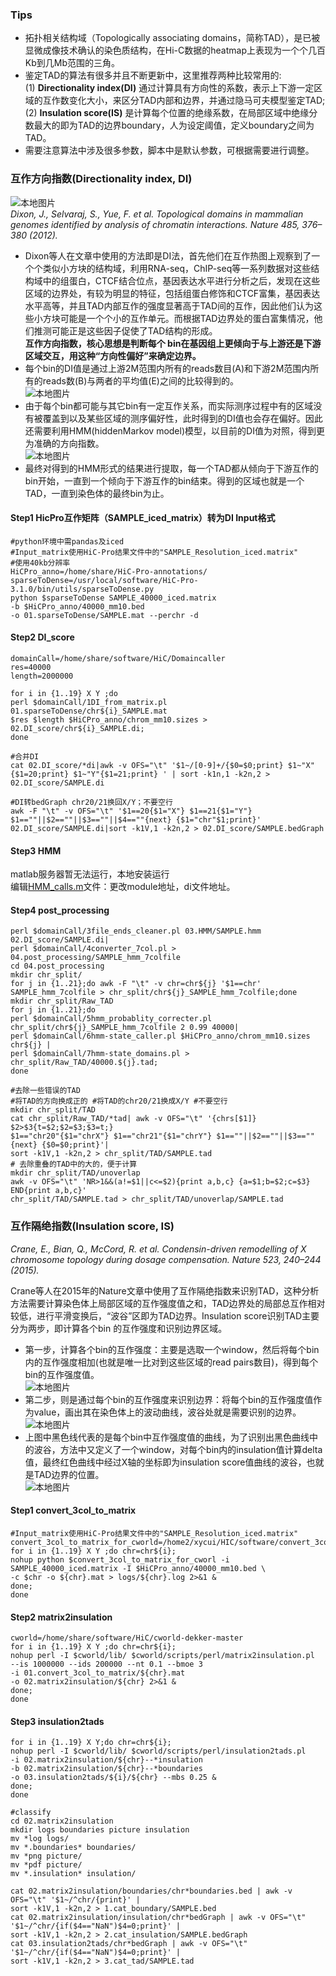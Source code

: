 ### Tips
+ 拓扑相关结构域（Topologically associating domains，简称TAD），是已被显微成像技术确认的染色质结构，在Hi-C数据的heatmap上表现为一个个几百Kb到几Mb范围的三角。
+ 鉴定TAD的算法有很多并且不断更新中，这里推荐两种比较常用的:\
(1) **Directionality index(DI)** 通过计算具有方向性的系数，表示上下游一定区域的互作数变化大小，来区分TAD内部和边界，并通过隐马可夫模型鉴定TAD;   \
(2) **Insulation score(IS)** 是计算每个位置的绝缘系数，在局部区域中绝缘分数最大的即为TAD的边界boundary，人为设定阈值，定义boundary之间为TAD。
+ 需要注意算法中涉及很多参数，脚本中是默认参数，可根据需要进行调整。

### 互作方向指数(Directionality index, DI)
![本地图片](./pics/DI-1.png) \
*Dixon, J., Selvaraj, S., Yue, F. et al. Topological domains in mammalian genomes identified by analysis of chromatin interactions. Nature 485, 376–380 (2012).* 
+ Dixon等人在文章中使用的方法即是DI法，首先他们在互作热图上观察到了一个个类似小方块的结构域，利用RNA-seq，ChIP-seq等一系列数据对这些结构域中的组蛋白，CTCF结合位点，基因表达水平进行分析之后，发现在这些区域的边界处，有较为明显的特征，包括组蛋白修饰和CTCF富集，基因表达水平高等，并且TAD内部互作的强度显著高于TAD间的互作，因此他们认为这些小方块可能是一个个小的互作单元。而根据TAD边界处的蛋白富集情况，他们推测可能正是这些因子促使了TAD结构的形成。\
**互作方向指数，核心思想是判断每个 bin在基因组上更倾向于与上游还是下游区域交互，用这种“方向性偏好”来确定边界。**
+ 每个bin的DI值是通过上游2M范围内所有的reads数目(A)和下游2M范围内所有的reads数(B)与两者的平均值(E)之间的比较得到的。\
![本地图片](./pics/DI-Func.png) 
+ 由于每个bin都可能与其它bin有一定互作关系，而实际测序过程中有的区域没有被覆盖到以及某些区域的测序偏好性，此时得到的DI值也会存在偏好。因此还需要利用HMM(hiddenMarkov model)模型，以目前的DI值为对照，得到更为准确的方向指数。\
![本地图片](./pics/DI-2.png) 
+ 最终对得到的HMM形式的结果进行提取，每一个TAD都从倾向于下游互作的bin开始，一直到一个倾向于下游互作的bin结束。得到的区域也就是一个TAD，一直到染色体的最终bin为止。
#### Step1 HicPro互作矩阵（SAMPLE_iced_matrix）转为DI Input格式
~~~
#python环境中需pandas及iced
#Input_matrix使用HiC-Pro结果文件中的"SAMPLE_Resolution_iced.matrix"
#使用40kb分辨率
HiCPro_anno=/home/share/HiC-Pro-annotations/
sparseToDense=/usr/local/software/HiC-Pro-3.1.0/bin/utils/sparseToDense.py
python $sparseToDense SAMPLE_40000_iced.matrix 
-b $HiCPro_anno/40000_mm10.bed 
-o 01.sparseToDense/SAMPLE.mat --perchr -d
~~~
#### Step2 DI_score
~~~
domainCall=/home/share/software/HiC/Domaincaller
res=40000
length=2000000

for i in {1..19} X Y ;do 
perl $domainCall/1DI_from_matrix.pl 01.sparseToDense/chr${i}_SAMPLE.mat 
$res $length $HiCPro_anno/chrom_mm10.sizes > 02.DI_score/chr${i}_SAMPLE.di;
done

#合并DI
cat 02.DI_score/*di|awk -v OFS="\t" '$1~/[0-9]+/{$0=$0;print} $1~"X"{$1=20;print} $1~"Y"{$1=21;print} ' | sort -k1n,1 -k2n,2 > 02.DI_score/SAMPLE.di

#DI转bedGraph chr20/21换回X/Y；不要空行
awk -F "\t" -v OFS="\t" '$1==20{$1="X"} $1==21{$1="Y"} $1==""||$2==""||$3==""||$4==""{next} {$1="chr"$1;print}' 
02.DI_score/SAMPLE.di|sort -k1V,1 -k2n,2 > 02.DI_score/SAMPLE.bedGraph
~~~
#### Step3 HMM
matlab服务器暂无法运行，本地安装运行\
编辑[HMM_calls.m](./DI_MATLAB/HMM_calls.m)文件：更改module地址，di文件地址。
#### Step4 post_processing
~~~
perl $domainCall/3file_ends_cleaner.pl 03.HMM/SAMPLE.hmm 02.DI_score/SAMPLE.di|
perl $domainCall/4converter_7col.pl > 04.post_processing/SAMPLE_hmm_7colfile
cd 04.post_processing
mkdir chr_split/
for j in {1..21};do awk -F "\t" -v chr=chr${j} '$1==chr' SAMPLE_hmm_7colfile > chr_split/chr${j}_SAMPLE_hmm_7colfile;done
mkdir chr_split/Raw_TAD
for j in {1..21};do 
perl $domainCall/5hmm_probablity_correcter.pl chr_split/chr${j}_SAMPLE_hmm_7colfile 2 0.99 40000| 
perl $domainCall/6hmm-state_caller.pl $HiCPro_anno/chrom_mm10.sizes chr${j} |
perl $domainCall/7hmm-state_domains.pl > chr_split/Raw_TAD/40000.${j}.tad;
done

#去除一些错误的TAD
#将TAD的方向换成正的 #将TAD的chr20/21换成X/Y #不要空行
mkdir chr_split/TAD
cat chr_split/Raw_TAD/*tad| awk -v OFS="\t" '{chrs[$1]} $2>$3{t=$2;$2=$3;$3=t;} 
$1=="chr20"{$1="chrX"} $1=="chr21"{$1="chrY"} $1==""||$2==""||$3==""{next} {$0=$0;print}'| 
sort -k1V,1 -k2n,2 > chr_split/TAD/SAMPLE.tad
# 去除重叠的TAD中的大的，便于计算
mkdir chr_split/TAD/unoverlap
awk -v OFS="\t" 'NR>1&&(a!=$1||c<=$2){print a,b,c} {a=$1;b=$2;c=$3} END{print a,b,c}' 
chr_split/TAD/SAMPLE.tad > chr_split/TAD/unoverlap/SAMPLE.tad
~~~

### 互作隔绝指数(Insulation score, IS)
*Crane, E., Bian, Q., McCord, R. et al. Condensin-driven remodelling of X chromosome topology during dosage compensation. Nature 523, 240–244 (2015).*

Crane等人在2015年的Nature文章中使用了互作隔绝指数来识别TAD，这种分析方法需要计算染色体上局部区域的互作强度值之和，TAD边界处的局部总互作相对较低，进行平滑变换后，“波谷”区即为TAD边界。Insulation score识别TAD主要分为两步，即计算各个bin
的互作强度和识别边界区域。
+ 第一步，计算各个bin的互作强度：主要是选取一个window，然后将每个bin内的互作强度相加(也就是唯一比对到这些区域的read pairs数目)，得到每个bin的互作强度值。\
![本地图片](./pics/IS-1.png) 
+ 第二步，则是通过每个bin的互作强度来识别边界：将每个bin的互作强度值作为value，画出其在染色体上的波动曲线，波谷处就是需要识别的边界。\
![本地图片](./pics/IS-2.png)
+ 上图中黑色线代表的是每个bin中互作强度值的曲线，为了识别出黑色曲线中的波谷，方法中又定义了一个window，对每个bin内的insulation值计算delta值，最终红色曲线中经过X轴的坐标即为insulation score值曲线的波谷，也就是TAD边界的位置。\
![本地图片](./pics/IS-3.png) 
#### Step1 convert_3col_to_matrix
~~~
#Input_matrix使用HiC-Pro结果文件中的"SAMPLE_Resolution_iced.matrix"
convert_3col_to_matrix_for_cworld=/home2/xycui/HIC/software/convert_3col_to_matrix_for_cworld.py
for i in {1..19} X Y ;do chr=chr${i}; 
nohup python $convert_3col_to_matrix_for_cworl -i SAMPLE_40000_iced.matrix -I $HiCPro_anno/40000_mm10.bed \
-c $chr -o ${chr}.mat > logs/${chr}.log 2>&1 &
done;
done
~~~
#### Step2 matrix2insulation
~~~
cworld=/home/share/software/HiC/cworld-dekker-master
for i in {1..19} X Y ;do chr=chr${i};
nohup perl -I $cworld/lib/ $cworld/scripts/perl/matrix2insulation.pl 
--is 1000000 --ids 200000 --nt 0.1 --bmoe 3 
-i 01.convert_3col_to_matrix/${chr}.mat 
-o 02.matrix2insulation/${chr} 2>&1 & 
done;
done
~~~

#### Step3 insulation2tads
~~~
for i in {1..19} X Y;do chr=chr${i}; 
nohup perl -I $cworld/lib/ $cworld/scripts/perl/insulation2tads.pl 
-i 02.matrix2insulation/${chr}--*insulation 
-b 02.matrix2insulation/${chr}--*boundaries 
-o 03.insulation2tads/${i}/${chr} --mbs 0.25 & 
done;
done

#classify
cd 02.matrix2insulation
mkdir logs boundaries picture insulation
mv *log logs/
mv *.boundaries* boundaries/
mv *png picture/
mv *pdf picture/
mv *.insulation* insulation/

cat 02.matrix2insulation/boundaries/chr*boundaries.bed | awk -v OFS="\t" '$1~/^chr/{print}' | 
sort -k1V,1 -k2n,2 > 1.cat_boundary/SAMPLE.bed
cat 02.matrix2insulation/insulation/chr*bedGraph | awk -v OFS="\t" '$1~/^chr/{if($4=="NaN")$4=0;print}' | 
sort -k1V,1 -k2n,2 > 2.cat_insulation/SAMPLE.bedGraph
cat 03.insulation2tads/chr*bedGraph | awk -v OFS="\t" '$1~/^chr/{if($4=="NaN")$4=0;print}' | 
sort -k1V,1 -k2n,2 > 3.cat_tad/SAMPLE.tad
~~~
